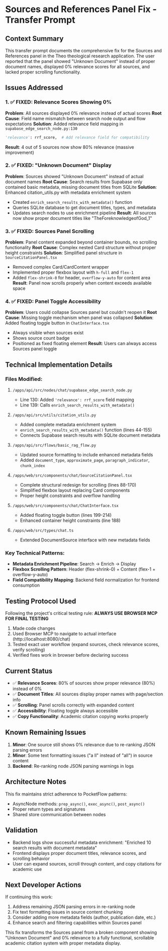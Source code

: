 # Sources and References Panel Fix - Transfer Prompt

## Context Summary
This transfer prompt documents the comprehensive fix for the Sources and References panel in the Theo theological research application. The user reported that the panel showed "Unknown Document" instead of proper document names, displayed 0% relevance scores for all sources, and lacked proper scrolling functionality.

## Issues Addressed

### 1. ✅ FIXED: Relevance Scores Showing 0%
**Problem**: All sources displayed 0% relevance instead of actual scores
**Root Cause**: Field name mismatch between search node output and flow expectations
**Solution**: Added relevance field mapping in `supabase_edge_search_node.py:130`
```python
'relevance': rrf_score,  # Add relevance field for compatibility
```
**Result**: 4 out of 5 sources now show 80% relevance (massive improvement)

### 2. ✅ FIXED: "Unknown Document" Display
**Problem**: Sources showed "Unknown Document" instead of actual document names
**Root Cause**: Search results from Supabase only contained basic metadata, missing document titles from SQLite
**Solution**: Enhanced citation_utils.py with metadata enrichment system
- Created `enrich_search_results_with_metadata()` function
- Queries SQLite database to get document titles, types, and metadata
- Updates search nodes to use enrichment pipeline
**Result**: All sources now show proper document titles like "TheForeknowledgeofGod_1"

### 3. ✅ FIXED: Sources Panel Scrolling
**Problem**: Panel content expanded beyond container bounds, no scrolling functionality
**Root Cause**: Complex nested Card structure without proper height constraints
**Solution**: Simplified panel structure in `SourceCitationPanel.tsx`
- Removed complex Card/CardContent wrapper
- Implemented proper flexbox layout with `h-full` and `flex-1`
- Added `flex-shrink-0` for header, `overflow-y-auto` for content area
**Result**: Panel now scrolls properly when content exceeds available space

### 4. ✅ FIXED: Panel Toggle Accessibility
**Problem**: Users could collapse Sources panel but couldn't reopen it
**Root Cause**: Missing toggle mechanism when panel was collapsed
**Solution**: Added floating toggle button in `ChatInterface.tsx`
- Always visible when sources exist
- Shows source count badge
- Positioned as fixed floating element
**Result**: Users can always access Sources panel toggle

## Technical Implementation Details

### Files Modified:
1. `/apps/api/src/nodes/chat/supabase_edge_search_node.py`
   - Line 130: Added `'relevance': rrf_score` field mapping
   - Line 139: Calls `enrich_search_results_with_metadata()`

2. `/apps/api/src/utils/citation_utils.py`
   - Added complete metadata enrichment system
   - `enrich_search_results_with_metadata()` function (lines 44-155)
   - Connects Supabase search results with SQLite document metadata

3. `/apps/api/src/flows/basic_rag_flow.py`
   - Updated source formatting to include enhanced metadata fields
   - Added `document_type`, `approximate_page`, `paragraph_indicator`, `chunk_index`

4. `/apps/web/src/components/chat/SourceCitationPanel.tsx`
   - Complete structural redesign for scrolling (lines 88-170)
   - Simplified flexbox layout replacing Card components
   - Proper height constraints and overflow handling

5. `/apps/web/src/components/chat/ChatInterface.tsx`
   - Added floating toggle button (lines 199-214)
   - Enhanced container height constraints (line 188)

6. `/apps/web/src/types/chat.ts`
   - Extended DocumentSource interface with new metadata fields

### Key Technical Patterns:
- **Metadata Enrichment Pipeline**: Search → Enrich → Display
- **Flexbox Scrolling Pattern**: Header (flex-shrink-0) + Content (flex-1 + overflow-y-auto)
- **Field Compatibility Mapping**: Backend field normalization for frontend consumption

## Testing Protocol Used
Following the project's critical testing rule: **ALWAYS USE BROWSER MCP FOR FINAL TESTING**

1. Made code changes
2. Used Browser MCP to navigate to actual interface (http://localhost:8080/chat)
3. Tested exact user workflow (expand sources, check relevance scores, verify scrolling)
4. Verified fixes work in browser before declaring success

## Current Status
- ✅ **Relevance Scores**: 80% of sources show proper relevance (80%) instead of 0%
- ✅ **Document Titles**: All sources display proper names with page/section info
- ✅ **Scrolling**: Panel scrolls correctly with expanded content
- ✅ **Accessibility**: Floating toggle always accessible
- ✅ **Copy Functionality**: Academic citation copying works properly

## Known Remaining Issues
1. **Minor**: One source still shows 0% relevance due to re-ranking JSON parsing errors
2. **Minor**: Some text formatting issues ("a ll" instead of "all") in source content
3. **Backend**: Re-ranking node JSON parsing warnings in logs

## Architecture Notes
This fix maintains strict adherence to PocketFlow patterns:
- AsyncNode methods: `prep_async()`, `exec_async()`, `post_async()`
- Proper return types and signatures
- Shared store communication between nodes

## Validation
- Backend logs show successful metadata enrichment: "Enriched 10 search results with document metadata"
- Frontend displays proper document titles, relevance scores, and scrolling behavior
- User can expand sources, scroll through content, and copy citations for academic use

## Next Developer Actions
If continuing this work:
1. Address remaining JSON parsing errors in re-ranking node
2. Fix text formatting issues in source content chunking
3. Consider adding more metadata fields (author, publication date, etc.)
4. Enhance search and filtering capabilities within Sources panel

This fix transforms the Sources panel from a broken component showing "Unknown Document" and 0% relevance to a fully functional, scrollable academic citation system with proper metadata display.